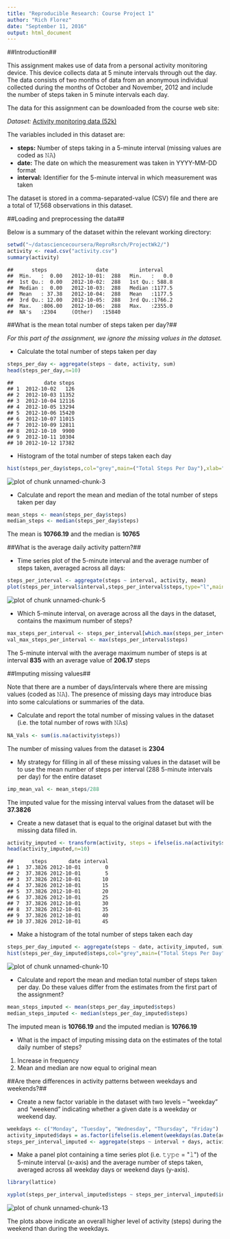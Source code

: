 ```yaml
---
title: "Reproducible Research: Course Project 1"
author: "Rich Florez"
date: "September 11, 2016"
output: html_document
---
```

##Introduction##

This assignment makes use of data from a personal activity monitoring device. This device collects data at 5 minute intervals through out the day. The data consists of two months of data from an anonymous individual collected during the months of October and November, 2012 and include the number of steps taken in 5 minute intervals each day.

The data for this assignment can be downloaded from the course web site:

*Dataset:* [Activity monitoring data (52k)](https://d396qusza40orc.cloudfront.net/repdata%2Fdata%2Factivity.zip)

The variables included in this dataset are:

- **steps:** Number of steps taking in a 5-minute interval (missing values are coded as 𝙽𝙰)
- **date:** The date on which the measurement was taken in YYYY-MM-DD format
- **interval:** Identifier for the 5-minute interval in which measurement was taken

The dataset is stored in a comma-separated-value (CSV) file and there are a total of 17,568 observations in this dataset.

##Loading and preprocessing the data##

Below is a summary of the dataset within the relevant working directory:


```r
setwd("~/datasciencecoursera/ReproRsrch/ProjectWk2/")
activity <- read.csv("activity.csv")
summary(activity)
```

```
##      steps                date          interval     
##  Min.   :  0.00   2012-10-01:  288   Min.   :   0.0  
##  1st Qu.:  0.00   2012-10-02:  288   1st Qu.: 588.8  
##  Median :  0.00   2012-10-03:  288   Median :1177.5  
##  Mean   : 37.38   2012-10-04:  288   Mean   :1177.5  
##  3rd Qu.: 12.00   2012-10-05:  288   3rd Qu.:1766.2  
##  Max.   :806.00   2012-10-06:  288   Max.   :2355.0  
##  NA's   :2304     (Other)   :15840
```

##What is the mean total number of steps taken per day?##

*For this part of the assignment, we ignore the missing values in the dataset.*

- Calculate the total number of steps taken per day


```r
steps_per_day <- aggregate(steps ~ date, activity, sum)
head(steps_per_day,n=10)
```

```
##          date steps
## 1  2012-10-02   126
## 2  2012-10-03 11352
## 3  2012-10-04 12116
## 4  2012-10-05 13294
## 5  2012-10-06 15420
## 6  2012-10-07 11015
## 7  2012-10-09 12811
## 8  2012-10-10  9900
## 9  2012-10-11 10304
## 10 2012-10-12 17382
```

- Histogram of the total number of steps taken each day


```r
hist(steps_per_day$steps,col="grey",main=("Total Steps Per Day"),xlab="Number of Steps")
```

![plot of chunk unnamed-chunk-3](figure/unnamed-chunk-3-1.png)

- Calculate and report the mean and median of the total number of steps taken per day


```r
mean_steps <- mean(steps_per_day$steps)
median_steps <- median(steps_per_day$steps)
```

The mean is **10766.19** and the median is **10765**

##What is the average daily activity pattern?##

- Time series plot of the 5-minute interval and the average number of steps taken, averaged across all days: 


```r
steps_per_interval <- aggregate(steps ~ interval, activity, mean)
plot(steps_per_interval$interval,steps_per_interval$steps,type="l",main="Average Steps per Day per Interval",xlab="Interval", ylab="Number of Steps")
```

![plot of chunk unnamed-chunk-5](figure/unnamed-chunk-5-1.png)

- Which 5-minute interval, on average across all the days in the dataset, contains the maximum number of steps?


```r
max_steps_per_interval <- steps_per_interval[which.max(steps_per_interval$steps),1]
val_max_steps_per_interval <- max(steps_per_interval$steps)
```

The 5-minute interval with the average maximum number of steps is at interval **835** with an average value of **206.17** steps

##Imputing missing values##

Note that there are a number of days/intervals where there are missing values (coded as 𝙽𝙰). The presence of missing days may introduce bias into some calculations or summaries of the data. 

- Calculate and report the total number of missing values in the dataset (i.e. the total number of rows with 𝙽𝙰s)
 

```r
NA_Vals <- sum(is.na(activity$steps))
```

The number of missing values from the dataset is **2304**

- My strategy for filling in all of these missing values in the dataset will be to use the mean number of steps per interval (288 5-minute intervals per day) for the entire dataset


```r
imp_mean_val <- mean_steps/288
```

The imputed value for the missing interval values from the dataset will be **37.3826**
 
- Create a new dataset that is equal to the original dataset but with the missing data filled in.


```r
activity_imputed <- transform(activity, steps = ifelse(is.na(activity$steps), imp_mean_val, activity$steps))
head(activity_imputed,n=10)
```

```
##      steps       date interval
## 1  37.3826 2012-10-01        0
## 2  37.3826 2012-10-01        5
## 3  37.3826 2012-10-01       10
## 4  37.3826 2012-10-01       15
## 5  37.3826 2012-10-01       20
## 6  37.3826 2012-10-01       25
## 7  37.3826 2012-10-01       30
## 8  37.3826 2012-10-01       35
## 9  37.3826 2012-10-01       40
## 10 37.3826 2012-10-01       45
```

- Make a histogram of the total number of steps taken each day


```r
steps_per_day_imputed <- aggregate(steps ~ date, activity_imputed, sum)
hist(steps_per_day_imputed$steps,col="grey",main=("Total Steps Per Day"),xlab="Number of Steps")
```

![plot of chunk unnamed-chunk-10](figure/unnamed-chunk-10-1.png)

- Calculate and report the mean and median total number of steps taken per day. Do these values differ from the estimates from the first part of the assignment? 


```r
mean_steps_imputed <- mean(steps_per_day_imputed$steps)
median_steps_imputed <- median(steps_per_day_imputed$steps)
```

The imputed mean is **10766.19** and the imputed median is **10766.19**

- What is the impact of imputing missing data on the estimates of the total daily number of steps?
1. Increase in frequency
2. Mean and median are now equal to original mean

##Are there differences in activity patterns between weekdays and weekends?##

- Create a new factor variable in the dataset with two levels – “weekday” and “weekend” indicating whether a given date is a weekday or weekend day.


```r
weekdays <- c("Monday", "Tuesday", "Wednesday", "Thursday", "Friday")
activity_imputed$days = as.factor(ifelse(is.element(weekdays(as.Date(activity_imputed$date)),weekdays), "Weekday", "Weekend"))
steps_per_interval_imputed <- aggregate(steps ~ interval + days, activity_imputed, mean)
```

- Make a panel plot containing a time series plot (i.e. 𝚝𝚢𝚙𝚎 = "𝚕") of the 5-minute interval (x-axis) and the average number of steps taken, averaged across all weekday days or weekend days (y-axis). 


```r
library(lattice)

xyplot(steps_per_interval_imputed$steps ~ steps_per_interval_imputed$interval|steps_per_interval_imputed$days, main="Average Steps per Day per Interval",xlab="Interval", ylab="Steps",layout=c(1,2), type="l")
```

![plot of chunk unnamed-chunk-13](figure/unnamed-chunk-13-1.png)

The plots above indicate an overall higher level of activity (steps) during the weekend than during the weekdays.
